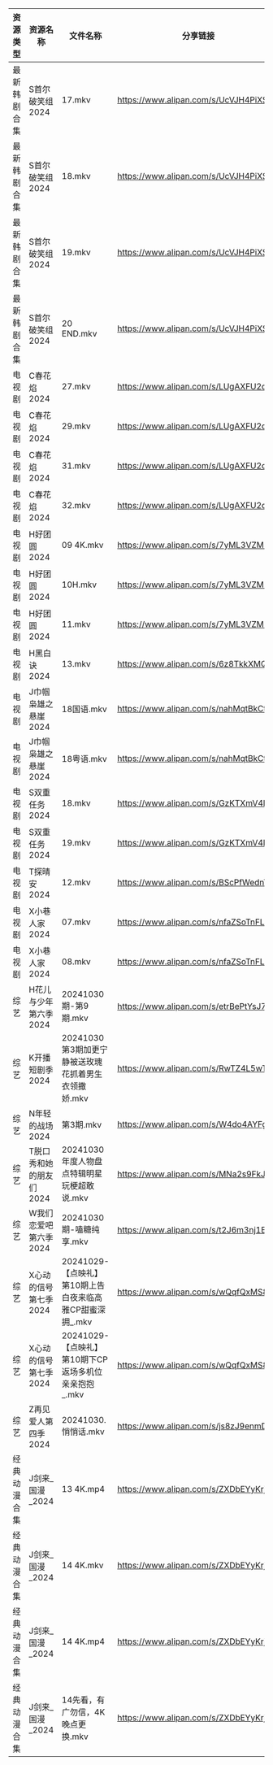 | 资源类型   | 资源名称           | 文件名称                                  | 分享链接                                 | 更新时间                |
| ------ | -------------- | ------------------------------------- | ------------------------------------ | ------------------- |
| 最新韩剧合集 | S首尔破笑组2024     | 17.mkv                                | https://www.alipan.com/s/UcVJH4PiXSw | 2024-10-30 16:06:27 |
| 最新韩剧合集 | S首尔破笑组2024     | 18.mkv                                | https://www.alipan.com/s/UcVJH4PiXSw | 2024-10-30 16:06:26 |
| 最新韩剧合集 | S首尔破笑组2024     | 19.mkv                                | https://www.alipan.com/s/UcVJH4PiXSw | 2024-10-30 16:06:26 |
| 最新韩剧合集 | S首尔破笑组2024     | 20 END.mkv                            | https://www.alipan.com/s/UcVJH4PiXSw | 2024-10-30 16:06:26 |
| 电视剧    | C春花焰2024       | 27.mkv                                | https://www.alipan.com/s/LUgAXFU2qtc | 2024-10-30 16:05:11 |
| 电视剧    | C春花焰2024       | 29.mkv                                | https://www.alipan.com/s/LUgAXFU2qtc | 2024-10-30 20:05:15 |
| 电视剧    | C春花焰2024       | 31.mkv                                | https://www.alipan.com/s/LUgAXFU2qtc | 2024-10-30 20:05:15 |
| 电视剧    | C春花焰2024       | 32.mkv                                | https://www.alipan.com/s/LUgAXFU2qtc | 2024-10-30 20:05:15 |
| 电视剧    | H好团圆2024       | 09 4K.mkv                             | https://www.alipan.com/s/7yML3VZM8fj | 2024-10-30 00:05:28 |
| 电视剧    | H好团圆2024       | 10H.mkv                               | https://www.alipan.com/s/7yML3VZM8fj | 2024-10-30 21:05:36 |
| 电视剧    | H好团圆2024       | 11.mkv                                | https://www.alipan.com/s/7yML3VZM8fj | 2024-10-30 22:05:27 |
| 电视剧    | H黑白诀2024       | 13.mkv                                | https://www.alipan.com/s/6z8TkkXMQkW | 2024-10-30 16:05:32 |
| 电视剧    | J巾帼枭雄之悬崖2024   | 18国语.mkv                              | https://www.alipan.com/s/nahMqtBkCts | 2024-10-30 16:05:40 |
| 电视剧    | J巾帼枭雄之悬崖2024   | 18粤语.mkv                              | https://www.alipan.com/s/nahMqtBkCts | 2024-10-30 16:05:40 |
| 电视剧    | S双重任务2024      | 18.mkv                                | https://www.alipan.com/s/GzKTXmV4HxL | 2024-10-30 20:06:23 |
| 电视剧    | S双重任务2024      | 19.mkv                                | https://www.alipan.com/s/GzKTXmV4HxL | 2024-10-30 20:06:22 |
| 电视剧    | T探晴安2024       | 12.mkv                                | https://www.alipan.com/s/BScPfWednTi | 2024-10-30 16:06:31 |
| 电视剧    | X小巷人家2024      | 07.mkv                                | https://www.alipan.com/s/nfaZSoTnFL2 | 2024-10-30 21:06:43 |
| 电视剧    | X小巷人家2024      | 08.mkv                                | https://www.alipan.com/s/nfaZSoTnFL2 | 2024-10-30 21:06:42 |
| 综艺     | H花儿与少年第六季2024  | 20241030期-第9期.mkv                     | https://www.alipan.com/s/etrBePtYsJ7 | 2024-10-30 16:07:05 |
| 综艺     | K开播短剧季2024     | 20241030第3期加更宁静被送玫瑰花抓着男生衣领撒娇.mkv      | https://www.alipan.com/s/RwTZ4L5wTYU | 2024-10-30 16:07:07 |
| 综艺     | N年轻的战场2024     | 第3期.mkv                               | https://www.alipan.com/s/W4do4AYFgkb | 2024-10-30 20:07:31 |
| 综艺     | T脱口秀和她的朋友们2024 | 20241030年度人物盘点特辑明星玩梗超敢说.mkv           | https://www.alipan.com/s/MNa2s9FkJzL | 2024-10-30 20:07:52 |
| 综艺     | W我们恋爱吧第六季2024  | 20241030期-嗑糖纯享.mkv                    | https://www.alipan.com/s/t2J6m3nj1EP | 2024-10-30 16:07:59 |
| 综艺     | X心动的信号第七季2024  | 20241029-【点映礼】第10期上告白夜来临高雅CP甜蜜深拥_.mkv | https://www.alipan.com/s/wQqfQxMS8Sx | 2024-10-30 00:08:13 |
| 综艺     | X心动的信号第七季2024  | 20241029-【点映礼】第10期下CP返场多机位亲亲抱抱_.mkv   | https://www.alipan.com/s/wQqfQxMS8Sx | 2024-10-30 00:08:13 |
| 综艺     | Z再见爱人第四季2024   | 20241030.悄悄话.mkv                      | https://www.alipan.com/s/js8zJ9enmDc | 2024-10-30 16:08:31 |
| 经典动漫合集 | J剑来_国漫_2024    | 13 4K.mp4                             | https://www.alipan.com/s/ZXDbEYyKrjr | 2024-10-30 19:05:48 |
| 经典动漫合集 | J剑来_国漫_2024    | 14 4K.mkv                             | https://www.alipan.com/s/ZXDbEYyKrjr | 2024-10-30 22:05:37 |
| 经典动漫合集 | J剑来_国漫_2024    | 14 4K.mp4                             | https://www.alipan.com/s/ZXDbEYyKrjr | 2024-10-30 21:05:47 |
| 经典动漫合集 | J剑来_国漫_2024    | 14先看，有广勿信，4K晚点更换.mkv                  | https://www.alipan.com/s/ZXDbEYyKrjr | 2024-10-30 19:05:48 |
